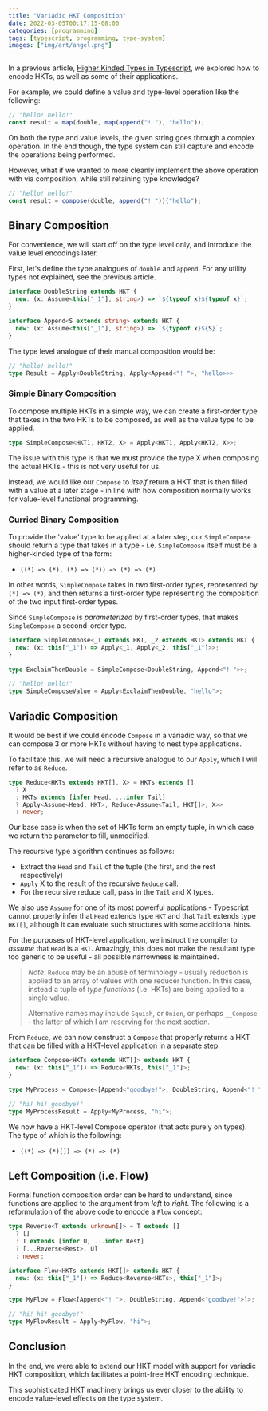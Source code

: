 ```yaml
---
title: "Variadic HKT Composition"
date: 2022-03-05T00:17:15-08:00
categories: [programming]
tags: [typescript, programming, type-system]
images: ["img/art/angel.png"]
---
```


In a previous article, [Higher Kinded Types in Typescript](../../programming/higher-kinded-types/), we explored how to encode HKTs, as well as some of their applications.

For example, we could define a value and type-level operation like the following:

```ts
// "hello! hello!"
const result = map(double, map(append("! "), "hello"));
```

On both the type and value levels, the given string goes through a complex operation. In the end though, the type system can still capture and encode the operations being performed.

However, what if we wanted to more cleanly implement the above operation with via composition, while still retaining type knowledge?

```ts
// "hello! hello!"
const result = compose(double, append("! "))("hello");
```

## Binary Composition

For convenience, we will start off on the type level only, and introduce the value level encodings later.

First, let's define the type analogues of `double` and `append`. For any utility types not explained, see the previous article.

```ts
interface DoubleString extends HKT {
  new: (x: Assume<this["_1"], string>) => `${typeof x}${typeof x}`;
}

interface Append<S extends string> extends HKT {
  new: (x: Assume<this["_1"], string>) => `${typeof x}${S}`;
}
```

The type level analogue of their manual composition would be:

```ts
// "hello! hello!"
type Result = Apply<DoubleString, Apply<Append<"! ">, "hello>>>
```

### Simple Binary Composition

To compose multiple HKTs in a simple way, we can create a first-order type that takes in the two HKTs to be composed, as well as the value type to be applied.

```ts
type SimpleCompose<HKT1, HKT2, X> = Apply<HKT1, Apply<HKT2, X>>;
```

The issue with this type is that we must provide the type X when composing the actual HKTs - this is not very useful for us.

Instead, we would like our `Compose` to _itself_ return a HKT that is then filled with a value at a later stage - in line with how composition normally works for value-level functional programming.

### Curried Binary Composition

To provide the 'value' type to be applied at a later step, our `SimpleCompose` should return a type that takes in a type - i.e. `SimpleCompose` itself must be a higher-kinded type of the form:

- `((*) => (*), (*) => (*)) => (*) => (*)`

In other words, `SimpleCompose` takes in _two_ first-order types, represented by `(*) => (*)`, and then returns a first-order type representing the composition of the two input first-order types.

Since `SimpleCompose` is _parameterized_ by first-order types, that makes `SimpleCompose` a second-order type.

```ts
interface SimpleCompose<_1 extends HKT, _2 extends HKT> extends HKT {
  new: (x: this["_1"]) => Apply<_1, Apply<_2, this["_1"]>>;
}

type ExclaimThenDouble = SimpleCompose<DoubleString, Append<"! ">>;

// "hello! hello!"
type SimpleComposeValue = Apply<ExclaimThenDouble, "hello">;
```

## Variadic Composition

It would be best if we could encode `Compose` in a variadic way, so that we can compose 3 or more HKTs without having to nest type applications.

To facilitate this, we will need a recursive analogue to our `Apply`, which I will refer to as `Reduce`.

```ts
type Reduce<HKTs extends HKT[], X> = HKTs extends []
  ? X
  : HKTs extends [infer Head, ...infer Tail]
  ? Apply<Assume<Head, HKT>, Reduce<Assume<Tail, HKT[]>, X>>
  : never;
```

Our base case is when the set of HKTs form an empty tuple, in which case we return the parameter to fill, unmodified.

The recursive type algorithm continues as follows:

- Extract the `Head` and `Tail` of the tuple (the first, and the rest respectively)
- `Apply` X to the result of the recursive `Reduce` call.
- For the recursive reduce call, pass in the `Tail` and X types.

We also use `Assume` for one of its most powerful applications - Typescript cannot properly infer that `Head` extends type `HKT` and that `Tail` extends type `HKT[]`, although it can evaluate such structures with some additional hints.

For the purposes of HKT-level application, we instruct the compiler to _assume_ that `Head` is a `HKT`. Amazingly, this does not make the resultant type too generic to be useful - all possible narrowness is maintained.

> _Note:_ `Reduce` may be an abuse of terminology - usually reduction is applied to an array of values with one reducer function. In this case, instead a tuple of _type functions_ (i.e. HKTs) are being applied to a single value.
>
> Alternative names may include `Squish`, or `Onion`, or perhaps `__Compose` - the latter of which I am reserving for the next section.

From `Reduce`, we can now construct a `Compose` that properly returns a HKT that can be filled with a HKT-level application in a separate step.

```ts
interface Compose<HKTs extends HKT[]> extends HKT {
  new: (x: this["_1"]) => Reduce<HKTs, this["_1"]>;
}

type MyProcess = Compose<[Append<"goodbye!">, DoubleString, Append<"! ">]>;

// "hi! hi! goodbye!"
type MyProcessResult = Apply<MyProcess, "hi">;
```

We now have a HKT-level Compose operator (that acts purely on types). The type of which is the following:

- `((*) => (*)[]) => (*) => (*)`

## Left Composition (i.e. Flow)

Formal function composition order can be hard to understand, since functions are applied to the argument from _left_ to _right_. The following is a reformulation of the above code to encode a `Flow` concept:

```ts
type Reverse<T extends unknown[]> = T extends []
  ? []
  : T extends [infer U, ...infer Rest]
  ? [...Reverse<Rest>, U]
  : never;

interface Flow<HKTs extends HKT[]> extends HKT {
  new: (x: this["_1"]) => Reduce<Reverse<HKTs>, this["_1"]>;
}

type MyFlow = Flow<[Append<"! ">, DoubleString, Append<"goodbye!">]>;

// "hi! hi! goodbye!"
type MyFlowResult = Apply<MyFlow, "hi">;
```

## Conclusion

In the end, we were able to extend our HKT model with support for variadic HKT composition, which facilitates a point-free HKT encoding technique.

This sophisticated HKT machinery brings us ever closer to the ability to encode value-level effects on the type system.
